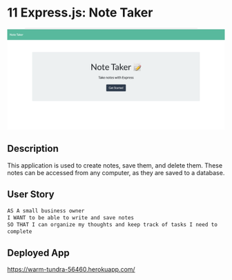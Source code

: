 # 11 Express.js: Note Taker

![Screenshot](Assets/screenshot.png)

## Description

This application is used to create notes, save them, and delete them. These notes can be accessed from any computer, as they are saved to a database.

## User Story

```
AS A small business owner
I WANT to be able to write and save notes
SO THAT I can organize my thoughts and keep track of tasks I need to complete
```

## Deployed App
https://warm-tundra-56460.herokuapp.com/



